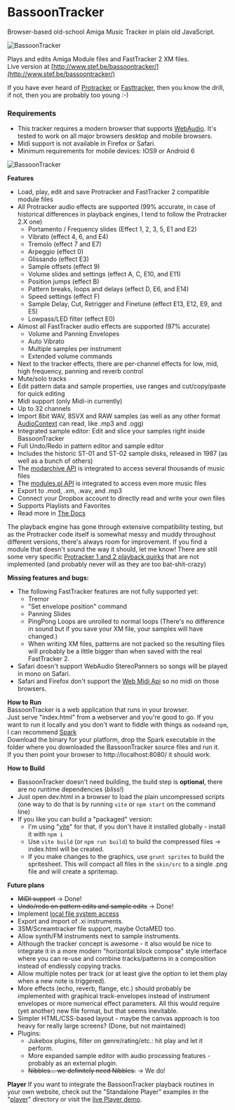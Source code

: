 # BassoonTracker

Browser-based old-school Amiga Music Tracker in plain old JavaScript.

![BassoonTracker](./skin/bassoontracker_main.png?raw=true)

Plays and edits Amiga Module files and FastTracker 2 XM files.  
Live version at [http://www.stef.be/bassoontracker/](http://www.stef.be/bassoontracker/)

If you have ever heard of [Protracker](https://en.wikipedia.org/wiki/Protracker) or [Fasttracker](https://en.wikipedia.org/wiki/FastTracker_2), then you know the drill,   
if not, then you are probably too young :-)

### Requirements
* This tracker requires a modern browser that supports [WebAudio](https://developer.mozilla.org/en-US/docs/Web/API/Web_Audio_API).
It's tested to work on all major browsers desktop and mobile browsers.
* Midi support is not available in Firefox or Safari. 
* Minimum requirements for mobile devices: IOS9 or Android 6

![BassoonTracker](./skin/bassoontracker_sampleeditor.png?raw=true)

**Features**
- Load, play, edit and save Protracker and FastTracker 2 compatible module files  
- All Protracker audio effects are supported (99% accurate, in case of historical differences in playback engines, I tend to follow the Protracker 2.X one)
  - Portamento / Frequency slides (Effect 1, 2, 3, 5, E1 and E2)
  - Vibrato (effect 4, 6, and E4)
  - Tremolo (effect 7 and E7)
  - Arpeggio (effect 0)
  - Glissando (effect E3)
  - Sample offsets (effect 9)
  - Volume slides and settings (effect A, C, E10, and E11)
  - Position jumps (effect B)
  - Pattern breaks, loops and delays (effect D, E6, and E14)
  - Speed settings (effect F)
  - Sample Delay, Cut, Retrigger and Finetune (effect E13, E12, E9, and E5)
  - Lowpass/LED filter (effect E0)
- Almost all FastTracker audio effects are supported (97% accurate)
  - Volume and Panning Envelopes
  - Auto Vibrato
  - Multiple samples per instrument
  - Extended volume commands
- Next to the tracker effects, there are per-channel effects for low, mid, high frequency, panning and reverb control
- Mute/solo tracks  
- Edit pattern data and sample properties, use ranges and cut/copy/paste for quick editing
- Midi support (only Midi-in currently)  
- Up to 32 channels 
- Import 8bit WAV, 8SVX and RAW samples (as well as any other format [AudioContext](https://developer.mozilla.org/en-US/docs/Web/API/AudioContext) can read, like .mp3 and .ogg)
- Integrated sample editor: Edit and slice your samples right inside BassoonTracker
- Full Undo/Redo in pattern editor and sample editor
- Includes the historic ST-01 and ST-02 sample disks, released in 1987 (as well as a bunch of others)
- The [modarchive API](https://modarchive.org/) is integrated to access several thousands of music files
- The [modules.pl API](http://modules.pl/) is integrated to access even more music files
- Export to .mod, .xm, .wav, and .mp3
- Connect your Dropbox account to directly read and write your own files
- Supports Playlists and Favorites
- Read more in [The Docs](https://www.stef.be/bassoontracker/docs/)

The playback engine has gone through extensive compatibility testing, but as the Protracker code itself is somewhat messy and muddy
throughout different versions, there's always room for improvement.
If you find a module that doesn't sound the way it should, let me know!
There are still some very specific [Protracker 1 and 2 playback quirks](http://www.stef.be/bassoontracker/docs/trackerQuircks.txt) that are not implemented (and probably never will as they are too bat-shit-crazy)

**Missing features and bugs:**
 - The following FastTracker features are not fully supported yet:
   - Tremor
   - "Set envelope position" command
   - Panning Slides
   - PingPong Loops are unrolled to normal loops (There's no difference in sound but if you save your XM file, your samples will have changed.)
   - When writing XM files, patterns are not packed so the resulting files will probably be a little bigger than when saved with the real FastTracker 2.
 - Safari doesn't support WebAudio StereoPanners so songs will be played in mono on Safari.
 - Safari and Firefox don't support the [Web Midi Api](https://caniuse.com/midi) so no midi on those browsers.

**How to Run**  
BassoonTracker is a web application that runs in your browser.   
Just serve "index.html" from a webserver and you're good to go.
If you want to run it locally and you don't want to fiddle with things as `node`and `npm`, I can recommend [Spark](https://github.com/rif/spark/releases)  
Download the binary for your platform, drop the Spark executable in the folder where you downloaded the BassoonTracker source files and run it.   
If you then point your browser to http://localhost:8080/ it should work.

**How to Build**  
  - BassoonTracker doesn't need building, the build step is **optional**, there are no runtime dependencies (*bliss!*)
  - Just open dev.html in a browser to load the plain uncompressed scripts (one way to do that is by running `vite` or `npm start` on the command line)
  - If you like you can build a "packaged" version:
    - I'm using "[vite](https://vitejs.dev/)" for that, if you don't have it installed globally - install it with `npm i`
    - Use `vite build` (or `npm run build`) to build the compressed files -> index.html will be created.
    - If you make changes to the graphics, use `grunt sprites` to build the spritesheet.
	  This will compact all files in the `skin/src` to a single .png file and will create a spritemap.

**Future plans**  
  - ~~MIDI support~~ -> Done!
  - ~~Undo/redo on pattern edits and sample edits~~ -> Done!
  - Implement [local file system access](https://web.dev/file-system-access/)  
  - Export and import of .xi instruments.
  - 3SM/Screamtracker file support, maybe OctaMED too.
  - Allow synth/FM instruments next to sample instruments.
  - Although the tracker concept is awesome - it also would be nice to integrate it in a more modern 
  "horizontal block compose" style interface where you can re-use and combine tracks/patterns in a 
  composition instead of endlessly copying tracks.
  - Allow multiple notes per track (or at least give the option to let them play when a new note is triggered).
  - More effects (echo, reverb, flange, etc.) should probably be implemented with graphical track-envelopes instead of instrument envelopes or more numerical effect parameters. All this would require (yet another) new file format, but that seems inevitable.
  - Simpler HTML/CSS-based layout - maybe the canvas approach is too heavy for really large screens? (Done, but not maintained)
  - Plugins:
  	- Jukebox plugins, filter on genre/rating/etc.: hit play and let it perform.
  	- More expanded sample editor with audio processing features - probably as an external plugin.
  	- ~~Nibbles... we definitely need Nibbles.~~ -> We do!
  

**Player**
If you want to integrate the BassoonTracker playback routines in your own website, check out the "Standalone Player" examples in the "[player](https://github.com/steffest/BassoonTracker/tree/master/player)" directory
or visit the [live Player demo](http://www.stef.be/bassoontracker/player/).

